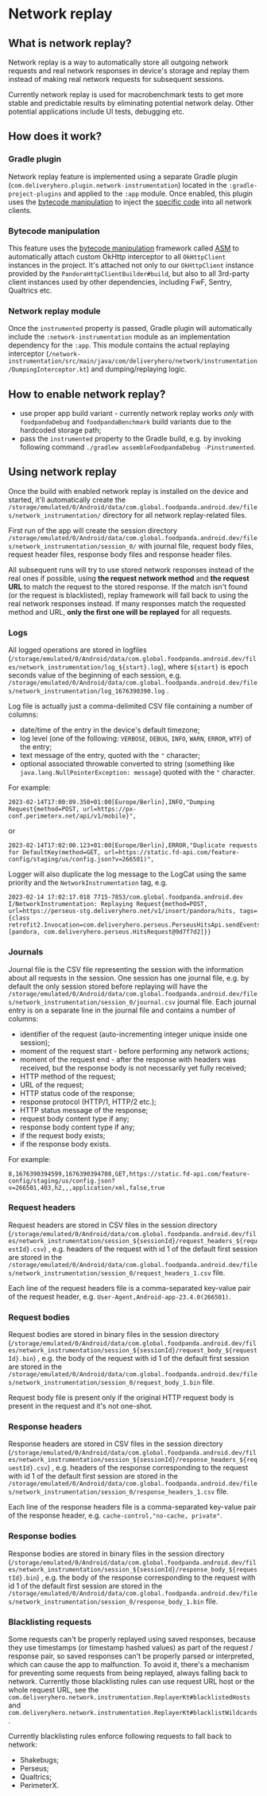 # Network replay

## What is network replay?

Network replay is a way to automatically store all outgoing network requests and real network responses
in device's storage and replay them instead of making real network requests for subsequent sessions.

Currently network replay is used for macrobenchmark tests to get more stable and predictable results
by eliminating potential network delay. Other potential applications include UI tests, debugging etc.

## How does it work?

### Gradle plugin

Network replay feature is implemented using a separate Gradle plugin
(`com.deliveryhero.plugin.network-instrumentation`) located in the `:gradle-project-plugins` and applied to the
`:app` module. Once enabled, this plugin uses the [bytecode manipulation](#bytecode-manipulation) to inject
the [specific code](#network-replay-module) into all network clients.

### Bytecode manipulation

This feature uses the [bytecode manipulation](https://www.infoq.com/articles/Living-Matrix-Bytecode-Manipulation/)
framework called [ASM](https://asm.ow2.io/) to automatically attach custom OkHttp interceptor to all `OkHttpClient`
instances in the project. It's attached not only to our `OkHttpClient` instance provided by the
`PandoraHttpClientBuilder#build`, but also to all 3rd-party client instances used by other dependencies,
including FwF, Sentry, Qualtrics etc.

### Network replay module

Once the `instrumented` property is passed, Gradle plugin will automatically include the `:network-instrumentation`
module as an implementation dependency for the `:app`. This module contains the actual replaying interceptor
(`/network-instrumentation/src/main/java/com/deliveryhero/network/instrumentation/DumpingInterceptor.kt`) and
dumping/replaying logic.

## How to enable network replay?

- use proper app build variant - currently network replay works *only* with `foodpandaDebug` and
  `foodpandaBenchmark` build variants due to the hardcoded storage path;
- pass the `instrumented` property to the Gradle build, e.g. by invoking following command
  `./gradlew assembleFoodpandaDebug -Pinstrumented`.

## Using network replay

Once the build with enabled network replay is installed on the device and started, it'll automatically create the
`/storage/emulated/0/Android/data/com.global.foodpanda.android.dev/files/network_instrumentation/` directory
for all network replay-related files.

First run of the app will create the session directory
`/storage/emulated/0/Android/data/com.global.foodpanda.android.dev/files/network_instrumentation/session_0/`
with journal file, request body files, request header files, response body files and response header files.

All subsequent runs will try to use stored network responses instead of the real ones if possible, using
**the request network method** and **the request URL** to match the request to the stored response.
If the match isn't found (or the request is blacklisted), replay framework will fall back to using the real
network responses instead. If many responses match the requested method and URL, **only the first one will
be replayed** for all requests.

### Logs

All logged operations are stored in logfiles
(`/storage/emulated/0/Android/data/com.global.foodpanda.android.dev/files/network_instrumentation/log_${start}.log`),
where `${start}` is epoch seconds value of the beginning of each session,
e.g. `/storage/emulated/0/Android/data/com.global.foodpanda.android.dev/files/network_instrumentation/log_1676390390.log`
.

Log file is actually just a comma-delimited CSV file containing a number of columns:

- date/time of the entry in the device's default timezone;
- log level (one of the following: `VERBOSE`, `DEBUG`, `INFO`, `WARN`, `ERROR`, `WTF`) of the entry;
- text message of the entry, quoted with the `"` character;
- optional associated throwable converted to string (something like `java.lang.NullPointerException: message`)
  quoted with the `"` character.

For example:

```
2023-02-14T17:00:09.350+01:00[Europe/Berlin],INFO,"Dumping Request{method=POST, url=https://px-conf.perimeterx.net/api/v1/mobile}",
```

or

```
2023-02-14T17:02:00.123+01:00[Europe/Berlin],ERROR,"Duplicate requests for DefaultKey(method=GET, url=https://static.fd-api.com/feature-config/staging/us/config.json?v=266501)",
```

Logger will also duplicate the log message to the LogCat using the same priority and the `NetworkInstrumentation` tag,
e.g.

```
2023-02-14 17:02:17.018 7715-7853/com.global.foodpanda.android.dev I/NetworkInstrumentation: Replaying Request{method=POST, url=https://perseus-stg.deliveryhero.net/v1/insert/pandora/hits, tags={class retrofit2.Invocation=com.deliveryhero.perseus.PerseusHitsApi.sendEventsHits() [pandora, com.deliveryhero.perseus.HitsRequest@9d7f7d2]}}
```

### Journals

Journal file is the CSV file representing the session with the information about all requests in the session.
One session has one journal file, e.g. by default the only session stored before replaying will have the
`/storage/emulated/0/Android/data/com.global.foodpanda.android.dev/files/network_instrumentation/session_0/journal.csv`
journal file.
Each journal entry is on a separate line in the journal file and contains a number of columns:

- identifier of the request (auto-incrementing integer unique inside one session);
- moment of the request start - before performing any network actions;
- moment of the request end - after the response with headers was received, but the response body is
  not necessarily yet fully received;
- HTTP method of the request;
- URL of the request;
- HTTP status code of the response;
- response protocol (HTTP/1, HTTP/2 etc.);
- HTTP status message of the response;
- request body content type if any;
- response body content type if any;
- if the request body exists;
- if the response body exists.

For example:

```
8,1676390394599,1676390394708,GET,https://static.fd-api.com/feature-config/staging/us/config.json?v=266501,403,h2,,,application/xml,false,true
```

### Request headers

Request headers are stored in CSV files in the session directory
(`/storage/emulated/0/Android/data/com.global.foodpanda.android.dev/files/network_instrumentation/session_${sessionId}/request_headers_${requestId}.csv`)
, e.g. headers of the request with id 1 of the default first session are stored in the
`/storage/emulated/0/Android/data/com.global.foodpanda.android.dev/files/network_instrumentation/session_0/request_headers_1.csv`
file.

Each line of the request headers file is a comma-separated key-value pair of the request header, e.g.
`User-Agent,Android-app-23.4.0(266501)`.

### Request bodies

Request bodies are stored in binary files in the session directory
(`/storage/emulated/0/Android/data/com.global.foodpanda.android.dev/files/network_instrumentation/session_${sessionId}/request_body_${requestId}.bin`)
, e.g. the body of the request with id 1 of the default first session are stored in the
`/storage/emulated/0/Android/data/com.global.foodpanda.android.dev/files/network_instrumentation/session_0/request_body_1.bin`
file.

Request body file is present only if the original HTTP request body is present in the request and it's not one-shot.

### Response headers

Response headers are stored in CSV files in the session directory
(`/storage/emulated/0/Android/data/com.global.foodpanda.android.dev/files/network_instrumentation/session_${sessionId}/response_headers_${requestId}.csv`)
, e.g. headers of the response corresponding to the request with id 1 of the default first session are stored in the
`/storage/emulated/0/Android/data/com.global.foodpanda.android.dev/files/network_instrumentation/session_0/response_headers_1.csv`
file.

Each line of the response headers file is a comma-separated key-value pair of the response header, e.g.
`cache-control,"no-cache, private"`.

### Response bodies

Response bodies are stored in binary files in the session directory
(`/storage/emulated/0/Android/data/com.global.foodpanda.android.dev/files/network_instrumentation/session_${sessionId}/response_body_${requestId}.bin`)
, e.g. the body of the response corresponding to the request with id 1 of the default first session are stored in the
`/storage/emulated/0/Android/data/com.global.foodpanda.android.dev/files/network_instrumentation/session_0/response_body_1.bin`
file.

### Blacklisting requests

Some requests can't be properly replayed using saved responses, because they use timestamps
(or timestamp hashed values) as part of the request / response pair, so saved responses can't be properly parsed
or interpreted, which can cause the app to malfunction. To avoid it, there's a mechanism for preventing some requests
from being replayed, always falling back to network. Currently those blacklisting rules can use request URL host
or the whole request URL, see the `com.deliveryhero.network.instrumentation.ReplayerKt#blacklistedHosts`
and `com.deliveryhero.network.instrumentation.ReplayerKt#blacklistWildcards`.

Currently blacklisting rules enforce following requests to fall back to network:

- Shakebugs;
- Perseus;
- Qualtrics;
- PerimeterX.
